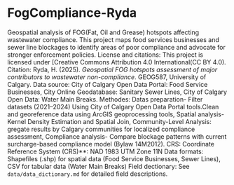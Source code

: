 # FogCompliance-Ryda
Geospatial analysis of FOG(Fat, Oil and Grease) hotspots affecting wastewater compliance. This project maps food services businesses and sewer line blockages to identify areas of poor compliance and advocate for stronger enforcement policies.
License and citations: This project is licensed under [Creative Commons Attribution 4.0 International(CC BY 4.0).
Citation: Ryda, H. (2025). *Geospatial FOG hotspots assessment of major contributors to wastewater non-compliance*. GEOG587, University of Calgary.
Data source: City of Calgary Open Data Portal: Food Service Businesses, City Online Geodatabase: Sanitary Sewer Lines, City of Calgary Open Data: Water Main Breaks.
Methodes: Datas preparation- Filter datasets (2021–2024) Using City of Calgary Open Data Portal tools.Clean and georeference data using ArcGIS geoprocessing tools, Spatial analysis- Kernel Density Estimation and Spatial Join, Community-Level Analysis: gregate results by Calgary communities for localized compliance assessment, Compliance analysis- Compare blockage patterns with current surcharge-based compliance model (Bylaw 14M2012).
CRS: Coordinate Reference System (CRS)**: NAD 1983 UTM Zone 11N
Data formats: Shapefiles (.shp) for spatial data (Food Service Businesses, Sewer Lines), CSV for tabular data (Water Main Breaks)
Field dectionary: See `data/data_dictionary.md` for detailed field descriptions.

